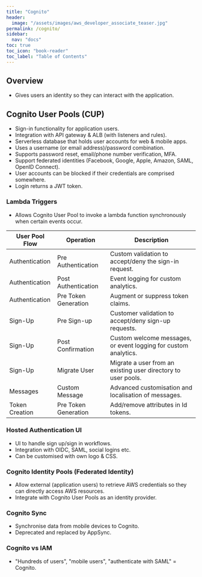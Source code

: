 ```yaml
---
title: "Cognito"
header:
  image: "/assets/images/aws_developer_associate_teaser.jpg"
permalink: /cognito/
sidebar:
  nav: "docs"
toc: true
toc_icon: "book-reader"
toc_label: "Table of Contents"
---
```


## Overview

- Gives users an identity so they can interact with the application.

## Cognito User Pools (CUP)

- Sign-in functionality for application users.
- Integration with API gateway & ALB (with listeners and rules).
- Serverless database that holds user accounts for web & mobile apps.
- Uses a username (or email address)/password combination.
- Supports password reset, email/phone number verification, MFA.
- Support federated identities (Facebook, Google, Apple, Amazon, SAML, OpenID Connect).
- User accounts can be blocked if their credentials are comprised somewhere.
- Login returns a JWT token.

### Lambda Triggers

- Allows Cognito User Pool to invoke a lambda function synchronously when certain events occur.

| User  Pool Flow | Operation            | Description                                                     |
|-----------------|----------------------|-----------------------------------------------------------------|
| Authentication  | Pre Authentication   | Custom validation to accept/deny the sign-in request.           |
| Authentication  | Post Authentication  | Event logging for custom analytics.                             |
| Authentication  | Pre Token Generation | Augment or suppress token claims.                               |
| Sign-Up         | Pre Sign-up          | Customer validation to accept/deny sign-up requests.            |
| Sign-Up         | Post Confirmation    | Custom welcome messages, or event logging for custom analytics. |
| Sign-Up         | Migrate User         | Migrate a user from an existing user directory to user pools.   |
| Messages        | Custom Message       | Advanced customisation and localisation of messages.            |
| Token Creation  | Pre Token Generation | Add/remove attributes in Id tokens.                             |

### Hosted Authentication UI

- UI to handle sign up/sign in workflows.
- Integration with OIDC, SAML, social logins etc.
- Can be customised with own logo & CSS.

### Cognito Identity Pools (Federated Identity)

- Allow external (application users) to retrieve AWS credentials so they can directly access AWS resources.
- Integrate with Cognito User Pools as an identity provider.

### Cognito Sync

- Synchronise data from mobile devices to Cognito.
- Deprecated and replaced by AppSync.

### Cognito vs IAM

- "Hundreds of users", "mobile users", "authenticate with SAML" = Cognito.


